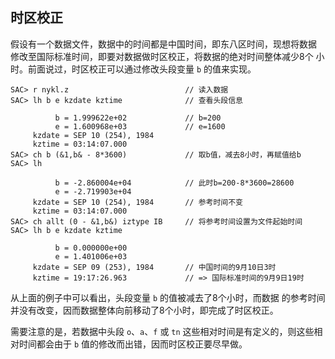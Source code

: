 ## 时区校正 

假设有一个数据文件，数据中的时间都是中国时间，即东八区时间，现想将数据
修改至国际标准时间，即要对数据做时区校正，将数据的绝对时间整体减少8个
小时。前面说过，时区校正可以通过修改头段变量 `b` 的值来实现。

``` {.bash}
SAC> r nykl.z                          // 读入数据
SAC> lh b e kzdate kztime              // 查看头段信息

          b = 1.999622e+02             // b=200
          e = 1.600968e+03             // e=1600
     kzdate = SEP 10 (254), 1984
     kztime = 03:14:07.000
SAC> ch b (&1,b& - 8*3600)             // 取b值，减去8小时，再赋值给b
SAC> lh

          b = -2.860004e+04            // 此时b=200-8*3600=28600
          e = -2.719903e+04
     kzdate = SEP 10 (254), 1984       // 参考时间不变
     kztime = 03:14:07.000
SAC> ch allt (0 - &1,b&) iztype IB     // 将参考时间设置为文件起始时间
SAC> lh b e kzdate kztime

          b = 0.000000e+00
          e = 1.401006e+03
     kzdate = SEP 09 (253), 1984       // 中国时间的9月10日3时
     kztime = 19:17:26.963             // => 国际标准时间的9月9日19时
```

从上面的例子中可以看出，头段变量 `b` 的值被减去了8个小时，而数据
的参考时间并没有改变，因而数据整体向前移动了8个小时，即完成了时区校正。

需要注意的是，若数据中头段 `o`、`a`、`f` 或 `tn`
这些相对时间是有定义的，则这些相对时间都会由于 `b`
值的修改而出错，因而时区校正要尽早做。

